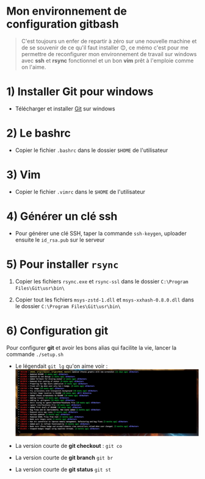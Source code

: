 # Mon environnement de configuration **gitbash**
> C'est toujours un enfer de repartir à zéro sur une nouvelle machine et de se souvenir de ce qu'il faut installer 😊, ce mémo c'est pour me permettre de reconfigurer mon environnement de travail sur windows avec **ssh** et **rsync** fonctionnel et un bon **vim** prêt à l'emploie comme on l'aime. 


# 1) Installer Git pour windows
* Télécharger et installer [Git](https://git-scm.com/download/win) sur windows

# 2) Le **bashrc**
* Copier le fichier `.bashrc` dans le dossier `$HOME` de l'utilisateur

# 3) Vim
* Copier le fichier `.vimrc` dans le `$HOME` de l'utilisateur

# 4) Générer un clé ssh
* Pour générer une clé SSH, taper la commande `ssh-keygen`, uploader ensuite le `id_rsa.pub` sur le serveur


# 5) Pour installer `rsync`
1. Copier les fichiers `rsync.exe` et `rsync-ssl` dans le dossier `C:\Program Files\Git\usr\bin\`

2. Copier tout les fichiers `msys-zstd-1.dll` et `msys-xxhash-0.8.0.dll` dans le dossier `C:\Program Files\Git\usr\bin\`

# 6) Configuration **git**

Pour configurer **git** et avoir les bons alias qui facilite la vie, lancer la commande `./setup.sh`

* Le légendait `git lg` qu'on aime voir :
![Git log](./assets/git-log.jpg)

* La version courte de **git checkout** : `git co`
* La version courte de **git branch** `git br`
* La version courte de **git status** `git st`